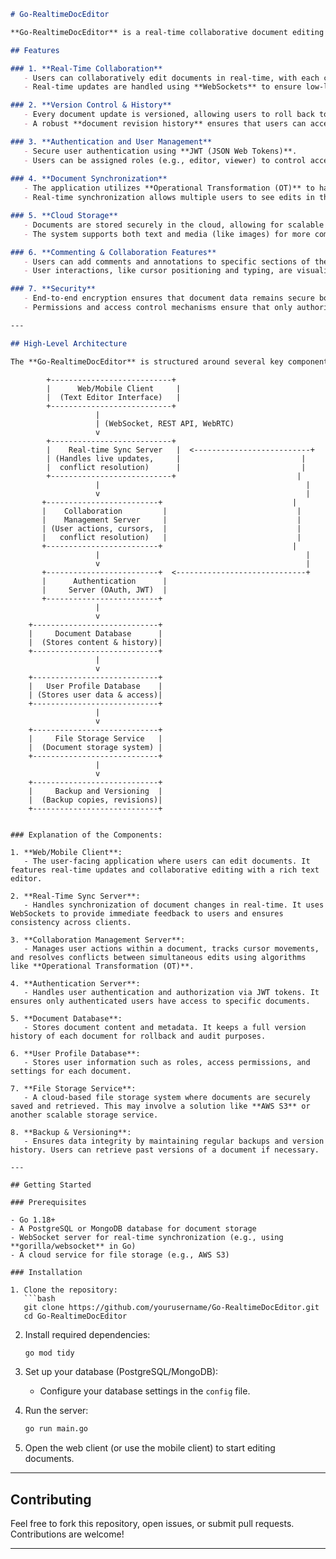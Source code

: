 
```markdown
# Go-RealtimeDocEditor

**Go-RealtimeDocEditor** is a real-time collaborative document editing tool built using Go for the backend. It allows multiple users to work on the same document simultaneously, with live updates, version control, and a robust synchronization mechanism. This project leverages WebSockets for real-time communication and uses a client-server architecture to facilitate collaborative editing.

## Features

### 1. **Real-Time Collaboration**
   - Users can collaboratively edit documents in real-time, with each change instantly reflected across all active users.
   - Real-time updates are handled using **WebSockets** to ensure low-latency communication between clients and the server.

### 2. **Version Control & History**
   - Every document update is versioned, allowing users to roll back to previous versions if necessary.
   - A robust **document revision history** ensures that users can access previous versions of a document.

### 3. **Authentication and User Management**
   - Secure user authentication using **JWT (JSON Web Tokens)**.
   - Users can be assigned roles (e.g., editor, viewer) to control access permissions and ensure that documents are shared securely.
   
### 4. **Document Synchronization**
   - The application utilizes **Operational Transformation (OT)** to handle concurrent document edits and ensure that changes from multiple users do not conflict.
   - Real-time synchronization allows multiple users to see edits in the document as they happen, including text changes, cursor movements, and formatting updates.

### 5. **Cloud Storage**
   - Documents are stored securely in the cloud, allowing for scalable access and storage management.
   - The system supports both text and media (like images) for more comprehensive document editing.

### 6. **Commenting & Collaboration Features**
   - Users can add comments and annotations to specific sections of the document, facilitating better communication during the editing process.
   - User interactions, like cursor positioning and typing, are visualized in real-time for all users.

### 7. **Security**
   - End-to-end encryption ensures that document data remains secure both in transit (via HTTPS/WebSockets) and at rest (in the database).
   - Permissions and access control mechanisms ensure that only authorized users can view or edit documents.

---

## High-Level Architecture

The **Go-RealtimeDocEditor** is structured around several key components that work together to provide seamless real-time document editing. The architecture is as follows:

```
            +---------------------------+
            |      Web/Mobile Client     |
            |  (Text Editor Interface)   |
            +---------------------------+
                       |
                       | (WebSocket, REST API, WebRTC)
                       v
            +---------------------------+
            |    Real-time Sync Server   |  <--------------------------+
            | (Handles live updates,     |                           |
            |  conflict resolution)      |                           |
            +---------------------------+                           |
                       |                                              |
                       v                                              |
           +-------------------------+                             |
           |    Collaboration         |                             |
           |    Management Server     |                             |
           | (User actions, cursors,  |                             |
           |   conflict resolution)   |                             |
           +-------------------------+                             |
                       |                                              |
                       v                                              |
           +-------------------------+  <-----------------------------+
           |      Authentication      |
           |     Server (OAuth, JWT)  |
           +-------------------------+
                       |
                       v
        +----------------------------+
        |     Document Database      |
        |  (Stores content & history)|
        +----------------------------+
                       |
                       v
        +----------------------------+
        |   User Profile Database    |
        | (Stores user data & access)|
        +----------------------------+
                       |
                       v
        +----------------------------+
        |     File Storage Service   |
        |  (Document storage system) |
        +----------------------------+
                       |
                       v
        +----------------------------+
        |     Backup and Versioning  |
        |  (Backup copies, revisions)|
        +----------------------------+
```

### Explanation of the Components:

1. **Web/Mobile Client**: 
   - The user-facing application where users can edit documents. It features real-time updates and collaborative editing with a rich text editor.
   
2. **Real-Time Sync Server**: 
   - Handles synchronization of document changes in real-time. It uses WebSockets to provide immediate feedback to users and ensures consistency across clients.

3. **Collaboration Management Server**: 
   - Manages user actions within a document, tracks cursor movements, and resolves conflicts between simultaneous edits using algorithms like **Operational Transformation (OT)**.

4. **Authentication Server**: 
   - Handles user authentication and authorization via JWT tokens. It ensures only authenticated users have access to specific documents.

5. **Document Database**: 
   - Stores document content and metadata. It keeps a full version history of each document for rollback and audit purposes.

6. **User Profile Database**: 
   - Stores user information such as roles, access permissions, and settings for each document.

7. **File Storage Service**: 
   - A cloud-based file storage system where documents are securely saved and retrieved. This may involve a solution like **AWS S3** or another scalable storage service.

8. **Backup & Versioning**: 
   - Ensures data integrity by maintaining regular backups and version history. Users can retrieve past versions of a document if necessary.

---

## Getting Started

### Prerequisites

- Go 1.18+
- A PostgreSQL or MongoDB database for document storage
- WebSocket server for real-time synchronization (e.g., using **gorilla/websocket** in Go)
- A cloud service for file storage (e.g., AWS S3)

### Installation

1. Clone the repository:
   ```bash
   git clone https://github.com/yourusername/Go-RealtimeDocEditor.git
   cd Go-RealtimeDocEditor
   ```

2. Install required dependencies:
   ```bash
   go mod tidy
   ```

3. Set up your database (PostgreSQL/MongoDB):
   - Configure your database settings in the `config` file.

4. Run the server:
   ```bash
   go run main.go
   ```

5. Open the web client (or use the mobile client) to start editing documents.

---

## Contributing

Feel free to fork this repository, open issues, or submit pull requests. Contributions are welcome!

---
